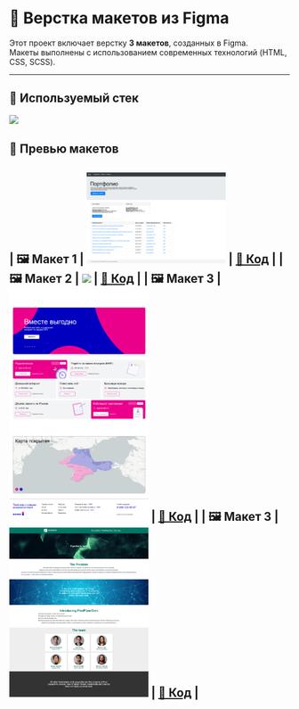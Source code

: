 # 🎨 Верстка макетов из Figma

Этот проект включает верстку **3 макетов**, созданных в Figma.  
Макеты выполнены с использованием современных технологий (HTML, CSS, SCSS).  

---

## 🚀 Используемый стек
<p>
  <img src="https://skillicons.dev/icons?i=html,css,scss" />
</p>

## 🚀 Превью макетов
| 🖼️ Макет 1 | <img src="./Preview/1.png" width="250" /> | [🔗 Код](https://github.com/Shamitsu212/figma-to-html/tree/main/figma1) |
| 🖼️ Макет 2 | <img src="./Preview/2.png" width="250" /> | [🔗 Код](https://github.com/Shamitsu212/figma-to-html/tree/main/figma2) |
| 🖼️ Макет 3 | <img src="./Preview/3.png" width="250" /> | [🔗 Код](https://github.com/Shamitsu212/figma-to-html/tree/main/figma3) |
| 🖼️ Макет 3 | <img src="./Preview/4.png" width="250" /> | [🔗 Код](https://github.com/Shamitsu212/figma-to-html/tree/main/figma4) |
---

